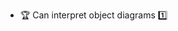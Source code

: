 * <span id="outcome-objectDiagrams-objectStructures-one">:trophy: Can interpret object diagrams :one:</span>
